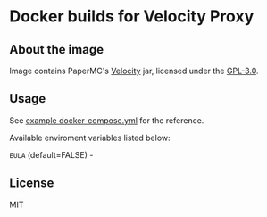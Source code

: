 # Docker builds for Velocity Proxy

## About the image

Image contains PaperMC's [Velocity](https://github.com/PaperMC/Velocity) jar, licensed under the [GPL-3.0](https://github.com/PaperMC/Velocity?tab=GPL-3.0-1-ov-file#readme).

## Usage

See [example docker-compose.yml](docker-compose.yml) for the reference.

Available enviroment variables listed below:

`EULA` (default=FALSE) - 

## License

MIT